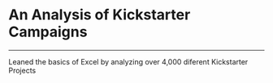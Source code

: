 # An Analysis of Kickstarter Campaigns
---
Leaned the basics of Excel by analyzing over 4,000 diferent Kickstarter Projects
